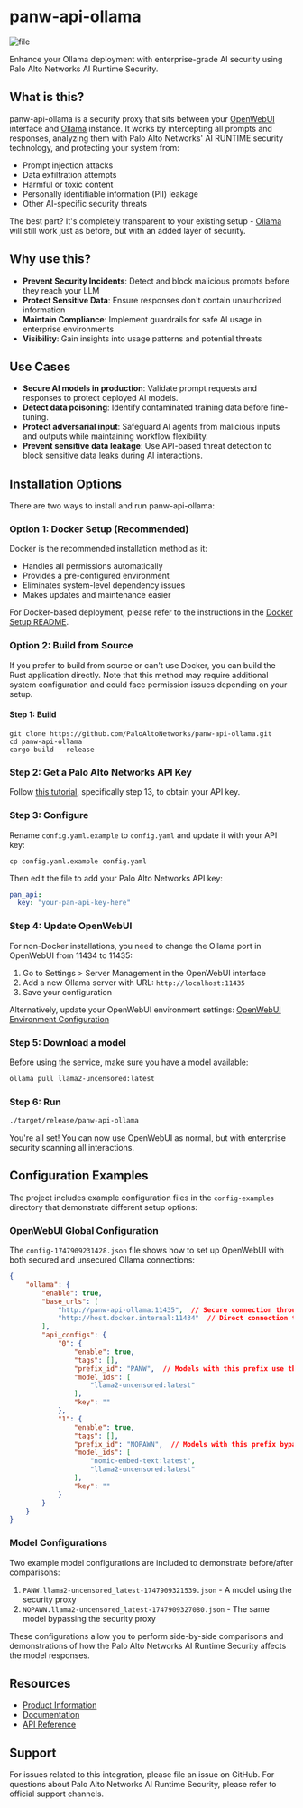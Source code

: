 # panw-api-ollama

![file](https://github.com/user-attachments/assets/b54e6622-97e7-4ef8-8cd7-09dd2c5d89f3)

Enhance your Ollama deployment with enterprise-grade AI security using Palo Alto Networks AI Runtime Security.

## What is this?

panw-api-ollama is a security proxy that sits between your [OpenWebUI](https://openwebui.com/) interface and [Ollama](https://ollama.com/) instance. It works by intercepting all prompts and responses, analyzing them with Palo Alto Networks' AI RUNTIME security technology, and protecting your system from:

- Prompt injection attacks
- Data exfiltration attempts
- Harmful or toxic content
- Personally identifiable information (PII) leakage
- Other AI-specific security threats

The best part? It's completely transparent to your existing setup - [Ollama](https://ollama.com/) will still work just as before, but with an added layer of security.

## Why use this?

- **Prevent Security Incidents**: Detect and block malicious prompts before they reach your LLM
- **Protect Sensitive Data**: Ensure responses don't contain unauthorized information
- **Maintain Compliance**: Implement guardrails for safe AI usage in enterprise environments
- **Visibility**: Gain insights into usage patterns and potential threats

## Use Cases

- **Secure AI models in production**: Validate prompt requests and responses to protect deployed AI models.
- **Detect data poisoning**: Identify contaminated training data before fine-tuning.
- **Protect adversarial input**: Safeguard AI agents from malicious inputs and outputs while maintaining workflow flexibility.
- **Prevent sensitive data leakage**: Use API-based threat detection to block sensitive data leaks during AI interactions.

## Installation Options

There are two ways to install and run panw-api-ollama:

### Option 1: Docker Setup (Recommended)

Docker is the recommended installation method as it:
- Handles all permissions automatically
- Provides a pre-configured environment
- Eliminates system-level dependency issues
- Makes updates and maintenance easier

For Docker-based deployment, please refer to the instructions in the [Docker Setup README](docker/README.md).

### Option 2: Build from Source

If you prefer to build from source or can't use Docker, you can build the Rust application directly. Note that this method may require additional system configuration and could face permission issues depending on your setup.

#### Step 1: Build

```
git clone https://github.com/PaloAltoNetworks/panw-api-ollama.git
cd panw-api-ollama
cargo build --release
```

### Step 2: Get a Palo Alto Networks API Key

Follow [this tutorial](https://docs.paloaltonetworks.com/ai-runtime-security/activation-and-onboarding/ai-runtime-security-api-intercept-overview/onboard-api-runtime-security-api-intercept-in-scm), specifically step 13, to obtain your API key.

### Step 3: Configure

Rename `config.yaml.example` to `config.yaml` and update it with your API key:

```
cp config.yaml.example config.yaml
```

Then edit the file to add your Palo Alto Networks API key:

```yaml
pan_api:
  key: "your-pan-api-key-here"
```

### Step 4: Update OpenWebUI

For non-Docker installations, you need to change the Ollama port in OpenWebUI from 11434 to 11435:

1. Go to Settings > Server Management in the OpenWebUI interface
2. Add a new Ollama server with URL: `http://localhost:11435` 
3. Save your configuration

Alternatively, update your OpenWebUI environment settings:
[OpenWebUI Environment Configuration](https://docs.openwebui.com/getting-started/env-configuration#ollama_base_urls)

### Step 5: Download a model

Before using the service, make sure you have a model available:

```bash
ollama pull llama2-uncensored:latest
```

### Step 6: Run

```bash
./target/release/panw-api-ollama
```

You're all set! You can now use OpenWebUI as normal, but with enterprise security scanning all interactions.

## Configuration Examples

The project includes example configuration files in the `config-examples` directory that demonstrate different setup options:

### OpenWebUI Global Configuration

The `config-1747909231428.json` file shows how to set up OpenWebUI with both secured and unsecured Ollama connections:

```json
{
    "ollama": {
        "enable": true,
        "base_urls": [
            "http://panw-api-ollama:11435",  // Secure connection through panw-api-ollama
            "http://host.docker.internal:11434"  // Direct connection to Ollama
        ],
        "api_configs": {
            "0": {
                "enable": true,
                "tags": [],
                "prefix_id": "PANW",  // Models with this prefix use the security proxy
                "model_ids": [
                    "llama2-uncensored:latest"
                ],
                "key": ""
            },
            "1": {
                "enable": true,
                "tags": [],
                "prefix_id": "NOPAWN",  // Models with this prefix bypass the security proxy
                "model_ids": [
                    "nomic-embed-text:latest",
                    "llama2-uncensored:latest"
                ],
                "key": ""
            }
        }
    }
}
```

### Model Configurations

Two example model configurations are included to demonstrate before/after comparisons:

1. `PANW.llama2-uncensored_latest-1747909321539.json` - A model using the security proxy
2. `NOPAWN.llama2-uncensored_latest-1747909327080.json` - The same model bypassing the security proxy

These configurations allow you to perform side-by-side comparisons and demonstrations of how the Palo Alto Networks AI Runtime Security affects the model responses.

## Resources

- [Product Information](https://www.paloaltonetworks.com/network-security/ai-runtime-security)
- [Documentation](https://docs.paloaltonetworks.com/ai-runtime-security)
- [API Reference](https://pan.dev/ai-runtime-security/scan/api/)

## Support

For issues related to this integration, please file an issue on GitHub.
For questions about Palo Alto Networks AI Runtime Security, please refer to official support channels.
